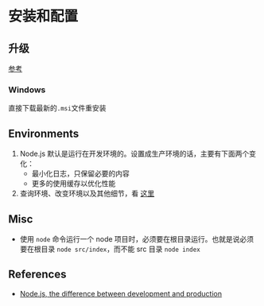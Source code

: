 # 安装和配置


## 升级
[参考](https://stackoverflow.com/questions/10075990/upgrading-node-js-to-latest-version)

### Windows
直接下载最新的`.msi`文件重安装


## Environments
1. Node.js 默认是运行在开发环境的。设置成生产环境的话，主要有下面两个变化：
    * 最小化日志，只保留必要的内容
    * 更多的使用缓存以优化性能
2. 查询环境、改变环境以及其他细节，看 [这里](https://nodejs.dev/en/learn/nodejs-the-difference-between-development-and-production/)


## Misc
* 使用 `node` 命令运行一个 node 项目时，必须要在根目录运行。也就是说必须要在根目录 `node src/index`，而不能 src 目录 `node index`


## References
* [Node.js, the difference between development and production](https://nodejs.dev/en/learn/nodejs-the-difference-between-development-and-production/)